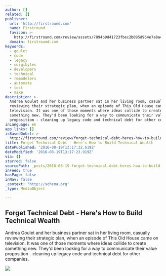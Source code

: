 ```yaml
---
author: []
related: []
publisher:
  url: 'http://firstround.com'
  name: Firstround
  favicon: >-
    http://firstround.com/review/assets/7894b9d41723fbec2b095d964e7a8a48/images/favicon.ico
  domain: firstround.com
keywords:
  - goulet
  - code
  - legacy
  - corgibytes
  - developers
  - technical
  - remodelers
  - automate
  - test
  - make
description: >-
  Andrea Goulet and her business partner sat in her living room, casually
  reviewing their strategic plan, when an episode of This Old House came on
  television. It was one of those moments where ideas collide to create
  something new. They'd been looking for a way to communicate their value
  proposition - cleaning up legacy code and technical debt for other companies.
inLanguage: en
app_links: []
isBasedOnUrl: >-
  http://firstround.com/review/forget-technical-debt-heres-how-to-build-technical-wealth/?_hsenc=p2ANqtz-8u-75VdOCG0S9BxUZbxz6RalAblhSVuzLbtt4ne-ivbvQtjCmKVkjljO91cnxUIzbE8tMTBJzMkK2bpTsFebvBNwryBA&_hsmi=32846075
title: Forget Technical Debt - Here's How to Build Technical Wealth
datePublished: '2016-08-19T13:17:32.619Z'
dateModified: '2016-08-19T13:17:23.919Z'
via: {}
starred: false
sourcePath: _posts/2016-08-19-forget-technical-debt-heres-how-to-build-technical-wealth.md
inFeed: true
hasPage: false
inNav: false
_context: 'http://schema.org'
_type: MediaObject

---
```

<article style=""><h1>Forget Technical Debt - Here's How to Build Technical Wealth</h1><p>Andrea Goulet and her business partner sat in her living room, casually reviewing their strategic plan, when an episode of This Old House came on television. It was one of those moments where ideas collide to create something new. They'd been looking for a way to communicate their value proposition - cleaning up legacy code and technical debt for other companies.</p><img src="http://s3.amazonaws.com/marquee-test-akiaisur2rgicbmpehea/MZlmJc9QdOTg5MFP5X5w_AndreaGoulet_HiRes.jpg" /></article>